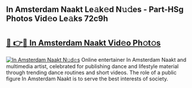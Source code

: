 ## In Amsterdam Naakt Le𝚊k𝚎d N𝚞𝚍es - Part-HSg Photos Vid𝚎o Le𝚊ks 72c9h

# <h2><a href="http://fb9dxam.evod.top/?m=In+Amsterdam+Naakt">🔗 👉🔴 In Amsterdam Naakt Vid𝚎o Ph𝚘t𝚘s</a></h2>

[![In Amsterdam Naakt N𝚞d𝚎s](https://i.imgur.com/8V9OHl7.gif)](http://fb9dxam.evod.top/?m=In+Amsterdam+Naakt)
Online entertainer In Amsterdam Naakt and multimedia artist, celebrated for publishing dance and lifestyle material through trending dance routines and short videos. The role of a public figure In Amsterdam Naakt is to serve the best interests of society. 
